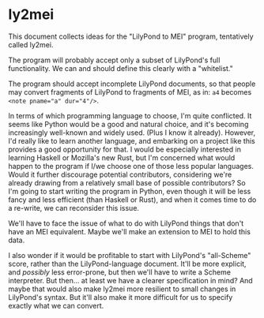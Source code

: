 ly2mei
======================

This document collects ideas for the "LilyPond to MEI" program, tentatively called ly2mei.

The program will probably accept only a subset of LilyPond's full functionality. We can and should define this clearly with a "whitelist."

The program should accept incomplete LilyPond documents, so that people may convert fragments of LilyPond to fragments of MEI, as in: `a4` becomes `<note pname="a" dur="4"/>`.

In terms of which programming language to choose, I'm quite conflicted. It seems like Python would be a good and natural choice, and it's becoming increasingly well-known and widely used. (Plus I know it already). However, I'd really like to learn another language, and embarking on a project like this provides a good opportunity for that. I would be especially interested in learning Haskell or Mozilla's new Rust, but I'm concerned what would happen to the program if I/we choose one of those less popular languages. Would it further discourage potential contributors, considering we're already drawing from a relatively small base of possible contributors? So I'm going to start writing the program in Python, even though it will be less fancy and less efficient (than Haskell or Rust), and when it comes time to do a re-write, we can reconsider this issue.

We'll have to face the issue of what to do with LilyPond things that don't have an MEI equivalent. Maybe we'll make an extension to MEI to hold this data.

I also wonder if it would be profitable to start with LilyPond's "all-Scheme" score, rather than the LilyPond-language document. It'll be more explicit, and *possibly* less error-prone, but then we'll have to write a Scheme interpreter. But then... at least we have a clearer specification in mind? And maybe that would also make ly2mei more resilient to small changes in LilyPond's syntax. But it'll also make it more difficult for us to specify exactly what we can convert.
